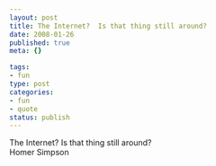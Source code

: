 ```yaml
--- 
layout: post
title: The Internet?  Is that thing still around?
date: 2008-01-26
published: true
meta: {}

tags: 
- fun
type: post
categories: 
- fun
- quote
status: publish
---
```

The Internet?  Is that thing still around?<br />Homer Simpson
